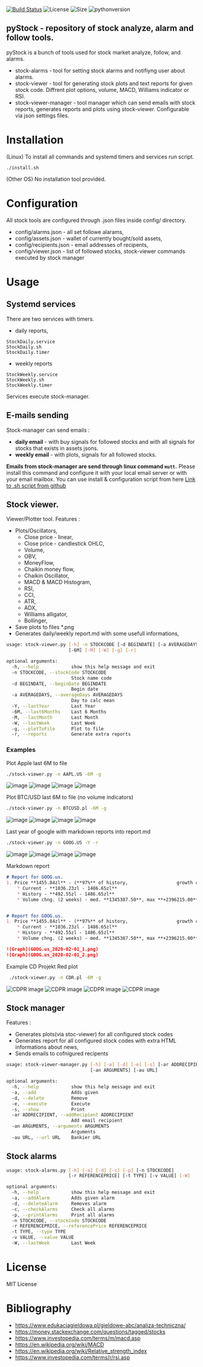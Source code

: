 [![Build Status](https://travis-ci.com/folkien/pyStock.svg?branch=master)](https://travis-ci.com/folkien/pyStock)
![License](https://img.shields.io/github/license/folkien/pyStock)
![Size](https://img.shields.io/github/repo-size/folkien/pyStock)
![pythonversion](https://img.shields.io/badge/python-3.6-blue)

pyStock - repository of stock analyze, alarm and follow tools.
-------------
pyStock is a bunch of tools used for stock market analyze, follow, and alarms.
* stock-alarms - tool for setting stock alarms and notifiyng user about alarms.
* stock-viewer - tool for generating stock plots and text reports for given stock code. Diffrent plot options, volume, MACD, Williams indicator or RSI.
* stock-viewer-manager - tool manager which can send emails with stock reports, generates reports and plots using stock-viewer. Configurable via json settings files.

# Installation
(Linux) To install all commands and systemd timers and services run script.
```
./install.sh
```

(Other OS) No installation tool provided.

# Configuration

All stock tools are configured through .json files inside config/ directory.

* config/alarms.json - all set followe alarams,
* config/assets.json - wallet of currently bought/sold assets,
* config/recipients.json - email addresses of recipents,
* config/viewer.json - list of followed stocks, stock-viewer commands executed
by stock manager

# Usage

## Systemd services

There are two services with timers.

* daily reports,

```shell
StockDaily.service
StockDaily.sh
StockDaily.timer
```

* weekly reports

```shell
StockWeekly.service
StockWeekly.sh
StockWeekly.timer
```

Services execute stock-manager.

## E-mails sending

Stock-manager can send emails :

* **daily email** - with buy signals for followed stocks and with all signals for
stocks that exists in assets jsons.
* **weekly email** - with plots, signals for all followed stocks.

**Emails from stock-manager are send through linux command `mutt`.** Please install this command and configure it with your local
email server or with your email mailbox. You can use install & configuration script from here
[Link to .sh script from github](https://github.com/folkien/scripts/blob/master/packages/ubuntu-packages/ssmtp-gmail.sh)


## Stock viewer.

Viewer/Plotter tool. Features :
* Plots/Oscillators,
    * Close price - linear,
    * Close price - candlestick OHLC,
    * Volume,
    * OBV,
    * MoneyFlow,
    * Chaikin money flow,
    * Chaikin Oscillator,
    * MACD & MACD Histogram,
    * RSI,
    * CCI,
    * ATR,
    * ADX,
    * Williams alligator,
    * Bollinger,
* Save plots to files \*.png
* Generates daily/weekly report.md with some usefull informations,

```bash
usage: stock-viewer.py [-h] -n STOCKCODE [-d BEGINDATE] [-a AVERAGEDAYS] [-Y]
                       [-6M] [-M] [-W] [-g] [-r]

optional arguments:
  -h, --help            show this help message and exit
  -n STOCKCODE, --stockCode STOCKCODE
                        Stock name code
  -d BEGINDATE, --beginDate BEGINDATE
                        Begin date
  -a AVERAGEDAYS, --averageDays AVERAGEDAYS
                        Day to calc mean
  -Y, --lastYear        Last Year
  -6M, --last6Months    Last 6 Months
  -M, --lastMonth       Last Month
  -W, --lastWeek        Last Week
  -g, --plotToFile      Plot to file
  -r, --reports         Generate extra reports
```

### Examples

Plot Apple last 6M to file
```bash
./stock-viewer.py -n AAPL.US -6M -g
```

![image](doc/AAPL.US_1.png)
![image](doc/AAPL.US_2.png)
![image](doc/AAPL.US_3.png)
![image](doc/AAPL.US_4.png)

Plot BTC/USD last 6M to file (no volume indicators)
```bash
./stock-viewer.py -n BTCUSD.pl -6M -g
```

![image](doc/BTCUSD.pl_1.png)
![image](doc/BTCUSD.pl_2.png)
![image](doc/BTCUSD.pl_3.png)
![image](doc/BTCUSD.pl_4.png)

Last year of google with markdown reports into report.md
```bash
./stock-viewer.py -n GOOG.US -Y -r
```
![image](doc/GOOG.US_1.png)
![image](doc/GOOG.US_2.png)
![image](doc/GOOG.US_3.png)
![image](doc/GOOG.US_4.png)

Markdown report
```markdown
# Report for GOOG.us.
1. Price **1455.84zl** - (**97%** of history,                  growth chance <span style='color:green'>+2%</span>,                  lost chance <span style='color:red'>-66%</span>)
    * Current - **1036.23zl - 1486.65zl**
    * History - **492.55zl - 1486.65zl**
    * Volume chng. (2 weeks) - med. **1345387.50**, max **+2396215.00**, min **-1784644.00**


# Report for GOOG.us.
1. Price **1455.84zl** - (**97%** of history,                  growth chance <span style='color:green'>+2%</span>,                  lost chance <span style='color:red'>-66%</span>)
    * Current - **1036.23zl - 1486.65zl**
    * History - **492.55zl - 1486.65zl**
    * Volume chng. (2 weeks) - med. **1345387.50**, max **+2396215.00**, min **-1784644.00**

![Graph](GOOG.us_2020-02-01_1.png)
![Graph](GOOG.us_2020-02-01_2.png)
```

Example CD Projekt Red plot
```bash
 ./stock-viewer.py -n CDR.pl -6M -g
```

![CDPR image](doc/CDR.pl_1.png)
![CDPR image](doc/CDR.pl_2.png)
![CDPR image](doc/CDR.pl_3.png)
![CDPR image](doc/CDR.pl_4.png)


## Stock manager

Features :
* Generates plots(via stoc-viewer) for all configured stock codes
* Generates report for all configured stock codes with extra HTML informations about news,
* Sends emails to cofnigured recipents

```bash
usage: stock-viewer-manager.py [-h] [-a] [-d] [-e] [-s] [-ar ADDRECIPIENT]
                               [-an ARGUMENTS] [-au URL]

optional arguments:
  -h, --help            show this help message and exit
  -a, --add             Adds given
  -d, --delete          Remove
  -e, --execute         Execute
  -s, --show            Print
  -ar ADDRECIPIENT, --addRecipient ADDRECIPIENT
                        Add email recipient
  -an ARGUMENTS, --arguments ARGUMENTS
                        Arguments
  -au URL, --url URL    Bankier URL
```

## Stock alarms

```bash
usage: stock-alarms.py [-h] [-a] [-d] [-c] [-p] [-n STOCKCODE]
                       [-r REFERENCEPRICE] [-t TYPE] [-v VALUE] [-W]

optional arguments:
  -h, --help            show this help message and exit
  -a, --addAlarm        Adds given alarm
  -d, --deleteAlarm     Removes alarm
  -c, --checkAlarms     Check all alarms
  -p, --printAlarms     Print all alarms
  -n STOCKCODE, --stockCode STOCKCODE
  -r REFERENCEPRICE, --referencePrice REFERENCEPRICE
  -t TYPE, --type TYPE
  -v VALUE, --value VALUE
  -W, --lastWeek        Last Week
```

# License

MIT License

# Bibliography
* https://www.edukacjagieldowa.pl/gieldowe-abc/analiza-techniczna/
* https://money.stackexchange.com/questions/tagged/stocks
* https://www.investopedia.com/terms/m/macd.asp
* https://en.wikipedia.org/wiki/MACD
* https://en.wikipedia.org/wiki/Relative_strength_index
* https://www.investopedia.com/terms/r/rsi.asp

